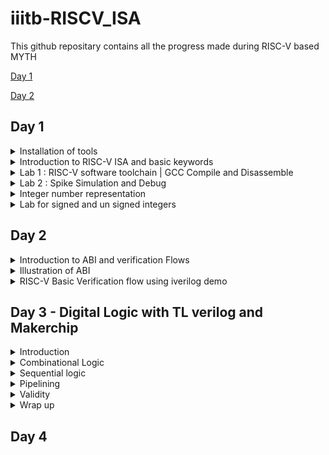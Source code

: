 # iiitb-RISCV_ISA
This github repositary contains all the progress made during RISC-V based MYTH

[Day 1](#day-1)

[Day 2](#day-2)

## Day 1

<details>
<summary> Installation of tools </summary>
To install the RISC-V toolchain on Ubuntu, follow these steps:
- Install Prerequisites:
Before you can build the RISC-V toolchain, you'll need to install some software dependencies like spike, pk, gcc etc:
  
``` bash
sudo apt update
sudo apt install autoconf automake autotools-dev curl python3 libmpc-dev libmpfr-dev libgmp-dev gawk build-essential bison flex texinfo gperf libtool patchutils bc zlib1g-dev libexpat-dev git
```
-  Clone the RISC-V GNU Toolchain Repository:
```bash
git clone --recursive https://github.com/riscv/riscv-gnu-toolchain
```
- Build and install the tool chain
```bash
git clone https://github.com/kunalg123/riscv_workshop_collaterals.git
cd riscv_workshop_collaterals
chmod +x run.sh
./run.sh
```
Once you run it you may get make error. ignore it  and type the following command
```bash
cd ~/riscv_toolchain/iverilog/
git checkout --track -b v10-branch origin/v10-branch
git pull 
chmod 777 autoconf.sh 
./autoconf.sh 
./configure 
make
sudo make install 
```
to set the PATH variable in .bashrc
```bash
gedit .bashrc
export PATH="/home/simar-thethi/riscv_toolchain/riscv64-unknown-elf-gcc-8.3.0-2019.08.0-x86_64-linux-ubuntu14/bin:$PATH" #Type at last line #
close the bashrc and type
source .bashrc
```
</details>
<details>
<summary> Introduction to RISC-V ISA and basic keywords </summary>

RISC-V is an open-source instruction set architecture (ISA) for computer processors.
An instruction set architecture defines the set of instructions that a processor can execute and the organization and behaviour of those instructions. RISC-V is unique in that any single company or organization does not own it. and it is freely available for anyone to use, modify, and implement without the need for licensing fees or proprietary restrictions.
![Screenshot from 2023-08-21 01-05-30](https://github.com/simarthethi/iiitb-RISCV_ISA/assets/140998783/f7f9e295-496b-43bd-affd-042211d74f89)
Application software (apps) and hardware are linked by 'system software'.There are various layers of **system software**. This includes major components like Compiler and Assembler.

The compiler compiles high-level codes like C and C++ to Instructions(eg: the codes inside .exe files) that can be read by the Assembler.
The Assembler converts it into binary codes which the machine can understand. The instructions act as an interface between the high-level language and the machine language.

The converted binary is then given to an RTL snippet that understands the instruction. This is done by a Hardware Description Language (HDL).
This is basically called RTL implementation and a netlist is being generated. with this, a physical design implementation of the design is generated.

The RISC-V project began at the University of California, Berkeley in 2010, and it has since gained significant traction in both academia and industry. Its open nature has led to a growing ecosystem of hardware and software developers collaborating to create a wide range of products, from simple embedded devices to high-performance supercomputers. 
</details>

<details>
<summary> Lab 1 : RISC-V software toolchain | GCC Compile and Disassemble </summary>
- sumt of 1 to n integers on sum1ton.c
  
  First, let us write a basic C program to find the sum of n numbers using *gedit*.
  ```bash
gedit sum1ton.c
```
```bash
  #include <stdio.h>
int main(){
int n = 100,sum=0,i;
for(i=0;i<=n;i++)
{
    sum= sum +i;
}
printf("The sum of %d consecutive numbers is :%d \n",n,sum);
return 0;
}
```
after writing the code we can execute it and also compile the .c file using RISC-V compiler tool
```bash
./a.out
riscv64-unknown-elf-gcc -O1 -mabi=lp64 -march=rv64i -o sum1ton.o sum1ton.c
```
To view the assembly code for the same, do the following command.
```bash
riscv64-unknown-elf-objdump -d sum1ton.o
```
![Screenshot from 2023-08-21 01-30-09](https://github.com/simarthethi/iiitb-RISCV_ISA/assets/140998783/434602a0-5a1e-42e6-8f89-536d0c527a50)
To view the detailed code do the following command.
```bash
riscv64-unknown-elf-objdump -d sum1ton.o | less
```
![Screenshot from 2023-08-21 01-34-06](https://github.com/simarthethi/iiitb-RISCV_ISA/assets/140998783/16e6e3a7-eb22-424d-b9c4-708d13385477)

In the above screenshot, we can see the memory address for 
the instructions. Where it starts and where another one 
begins.
If we subtract '00000000000101c0'(end of main) and 
'0000000000010184'(beginning of main) and then divide by 4 
we get 15. Which is the number of instructions within that 
particular block(main).

Now let's execute the below commands:
```bash
riscv64-unknown-elf-gcc -Ofast -mabi=lp64 -march=rv64i -o sum1ton.o sum1ton.c
riscv64-unknown-elf-objdump -d sum1ton.o | less
```
![Screenshot from 2023-08-21 01-38-40](https://github.com/simarthethi/iiitb-RISCV_ISA/assets/140998783/84e3d5b3-b3ae-4e94-9c0d-fe3a5939b1a9)

</details>

<details>
<summary> Lab 2 : Spike Simulation and Debug </summary>

In this lab, we are going to Debug the '.o' file that we 
generated using the RISC-V compiler.
For that, we use the following command: 
```bash
spike pk sum1ton.o
spike -d pk sum1ton.o
```
The debugger mode will be open.
We use the until command to move to a particular address.
Here we are debugging the highlighted instructions.
![Screenshot from 2023-08-21 01-38-40](https://github.com/simarthethi/iiitb-RISCV_ISA/assets/140998783/84e3d5b3-b3ae-4e94-9c0d-fe3a5939b1a9)
The following commands are used in the debugger:
```bash
until pc 0 100b0 //moves the program counter(PC) to the address
reg 0 a2    //views content of the address
**We press enter to go to the next instruction**
```
![risc day_1 debugging in Ofast directory](https://github.com/simarthethi/iiitb-RISCV_ISA/assets/140998783/59e0a415-f1c0-4397-a968-07300f1f52ae)

In the above screenshot, we can see the register pertaining to a particular instruction getting updated.
</details>

<details>
<summary> Integer number representation </summary>
The RISC-V architecture defines several different data types and number systems to represent and manipulate data. Here, I'll explain the basic number systems used in RISC-V:
  
![Screenshot from 2023-08-21 09-55-55](https://github.com/simarthethi/iiitb-RISCV_ISA/assets/140998783/fc09b089-ab31-4f9f-8199-4a1d2c3341d6)


- Binary Number System: RISC-V, like most digital systems,
primarily operates on binary data. In the binary number
system, numbers are represented using only two symbols: 0
and 1. Each digit in a binary number represents a power of
2. For example, the binary number "1101" represents (1 *
2^3) + (1 * 2^2) + (0 * 2^1) + (1 * 2^0) = 13 in decimal.
- Integer Representation: RISC-V supports different integer
data types with varying sizes. The most common are 32-bit
and 64-bit integers, denoted as "RV32" and "RV64"
respectively. Integers are typically represented in two's
complement form, which allows both positive and negative
values to be stored and manipulated using the same hardware.
- Floating-Point Representation: RISC-V also supports
floating-point operations for real numbers. Floating-point
numbers are represented using a sign bit, an exponent, and a
fraction (also known as mantissa). RISC-V defines different
formats for floating-point numbers, including the IEEE 754
standard formats (single precision, double precision, etc.).
These formats allow a wide range of values to be represented
with varying levels of precision.
- Hexadecimal Notation: While binary is the fundamental
representation in RISC-V, hexadecimal (base-16) notation is
often used to represent binary numbers in a more human-
readable form. Each hexadecimal digit represents four bits.
For example, the binary number "11011010" can be represented
as "DA" in hexadecimal.
- Memory Addressing: RISC-V CPUs use memory addresses to
access data stored in memory. Memory addresses are typically
represented in hexadecimal form. The exact memory addressing
scheme depends on the specific RISC-V implementation and the
memory model being used. Overall, the RISC-V architecture
provides a flexible framework for representing and
manipulating different types of numbers, allowing software
developers and hardware designers to efficiently perform
arithmetic and logical operations on various data types
within the context of RISC-V-based systems.

In computer architecture, the terms "bit," "byte," "word," and "double word" refer to different units of data storage and manipulation. These terms are used to describe the size of data that a computer's memory and processing units can handle. The specific sizes of these units can vary based on the architecture and implementation, but I'll provide you with some common interpretations:

- Bit: A bit is the smallest unit of data in computing. It
can represent one of two values: 0 or 1. Bits are the
building blocks of all digital information and are used to
represent various types of data and instructions in a
computer's memory and processing units.

- Byte: A byte is a group of 8 bits. It is the basic
addressable unit of memory storage in most computer
architectures. Bytes are commonly used to represent
characters, numbers, and other small data elements. For
example, the ASCII code for the letter 'A' is 65, which can
be represented as a byte with the binary value 01000001.

- Word: The term "word" refers to the natural data size that
a computer's central processing unit (CPU) can process in a
single operation. The size of a word can vary between
different computer architectures. In the context of x86 and
x86-64 architectures, a word is typically 16 bits, while in
other architectures like RISC-V, a word can be 32 bits or 64
bits. The size of a word determines the maximum amount of
data that the CPU can manipulate at once, which can impact
the efficiency of data processing.

- Double Word (Dword): The term "double word" (often
abbreviated as "dword") is used to describe a data unit that
is twice the size of a standard word. In x86 and x86-64
architectures, a double word is 32 bits, while in some other
architectures, it can refer to a 64-bit value. The term
"dword" is often used in the x86 family of processors to
describe a 32-bit data value. It's important to note that
the exact sizes of these units can vary based on the
computer architecture and implementation. Total Number of
pattern by RV64 will be 2^64 RISC- doubleword can represent
'0' to '(2^64 - 1)' unsigned numbers or positive numbers
</details>
<details>
<summary> Lab for signed and un signed integers </summary>
  
Here we are going to execute the following code for unsigned numbers.
The output is given for unsigned numbers and we are just viewing if it is within the range or 
it goes out in which case displays either the minimum or maximum values.

  ```bash

#include <stdio.h>
#include <math.h>
int main()
{
    unsigned long long int max = (unsigned long long int)(pow(2,64)-1);       //statement 1  //will display the max number
    //unsigned long long int max = (unsigned long long int)(pow(2,127)-1);    //statement 2  //(out of range) will display the max number(within range)
    //unsigned long long int max = (unsigned long long int)(pow(2,10)-1);     //statement 3  //will display number (since it is within range)
    //unsigned long long int max = (unsigned long long int)(pow(2,64) * -1);  //statement 4  //will display 0 since it is a -ve number
    printf("highest number represented by unsigned long long int is %llu\n",max);
    return 0;
}
```
The below screenshot shows the output of the same.
![risc day_1 unsignednumber](https://github.com/simarthethi/iiitb-RISCV_ISA/assets/140998783/1ad854c1-0f7a-4e5e-8761-250520cf8307)

- Next we execute the code for signed intgger

```bash
#include <stdio.h>
#include <math.h>
int main()
{
    long long int max = (long long int)(pow(2,63)-1);        //will display the max number
    long long int min = (long long int)(pow(2,63) * -1);     //will display the min number
    printf("highest number represented by long long int is %lld\n",max);
    printf("lowest number represented by long long int is %lld\n",min);
    return 0;
}
```
The below screenshot shows the output of the same.
![riscv day_1 signednumber](https://github.com/simarthethi/iiitb-RISCV_ISA/assets/140998783/e5759cdc-2334-4fc4-b88a-1daf95c8e119)
</details>



## Day 2

<details>
<summary> Introduction to ABI and verification Flows </summary>


- The application program can directly access the registers of the RISC V architecture using something known as system calls. The ABI (also known as system call interface enables the application to access the hardware resources via registers.

- In RISC V architecture, the width of the register is defined as XLEN. For RV64 and RV32, the widths are 64 bits and 32 bits, respectively.

- RISC V belongs to the little endian memory addressing system, which means that the least significant byte of a word is stored in the smallest memory address.

An Application Binary Interface is a set of rules enforced by the operating system on a specific architecture. So, Linker converts relocatable machine code to absolute machine code via ABI interface specific to the architecture of machine. Just like how application program interface (API) is used by application programs to access the standard libraries, an application binary interface or system call interface is utilised to access hardware resources. The ISA is inherently divided into two parts: User & System ISA and User ISA the latter is available to the user directly by system calls.

Now, how does the ABI access the hardware resources?

- It uses different registers(32 in number) which are each of width XLEN = 32 bit for RV32 (~XLEN = 64 for RV64) . On a higher level of abstraction these registers are accessed by their respective ABI names.

    For base integer instructions there are broadly 3 types of of such registers:
        I-type : For instructions having immediate values as operands.
        R-type : For instructions having only registers as operands.
        S-type : For instructions used for storing operations.

So, it is system call interface used by the application program to access the registers specific to architecture. Overhere the architecture is RISC-V, so to access 32 registers of RISC-V below is the table which shows the calling convention (ABI name) given to registers for the application programmer to use.

## Load,Add And Store Instructions
```bash
ld x8,16(x23)
```
here ld is for load doubleword,x8 shows destination register (rd),16 is offset,x23 is source register . This is I type Instructions :
![Screenshot from 2023-08-21 11-20-40](https://github.com/simarthethi/iiitb-RISCV_ISA/assets/140998783/831b8e92-5443-46cc-adef-331f1427c12b)
```
add x8,x29,x8
```
here add is function,x8 is destination register (rd),x29 & x8 is source register. This is R type Instructions :
![Screenshot from 2023-08-21 11-24-27](https://github.com/simarthethi/iiitb-RISCV_ISA/assets/140998783/dcfaefc5-a12b-46ef-8c08-748c8db539f1)
```bash
sd x8,8(x23)
```
here store is store doubleword,x8 is data registers,8 tell offset(immediate) ,x23 is source register. This is S type Instructions :
![Screenshot from 2023-08-21 11-34-28](https://github.com/simarthethi/iiitb-RISCV_ISA/assets/140998783/bd67289f-f016-434f-bb8f-d821e0ff2cc2)
Here in each Instructions set we can see register are of 5 bits so total number of register = 2^5 = 32 registers
RISC-V
![Screenshot from 2023-08-21 11-37-03](https://github.com/simarthethi/iiitb-RISCV_ISA/assets/140998783/f17b3c11-77c8-491c-a875-14bec724912a)

![Screenshot from 2023-08-21 11-39-30](https://github.com/simarthethi/iiitb-RISCV_ISA/assets/140998783/57c3343c-4cd5-4253-bad6-c4cc6053fa0f)
</details>
<details>
<summary> Illustration of ABI </summary>
For verification of the RISC-V CPU the C code will be converted into HEX file and it will be given to the RISC-V CPU and the output will be displayed and verified. The block diagram is shown below : 

Consider the .c file for sum from 1 to 9
![Screenshot from 2023-08-21 12-28-24](https://github.com/simarthethi/iiitb-RISCV_ISA/assets/140998783/6fc3a2e6-b3b8-40bc-a787-ed2c127ae1a4)

Consider the assembly code (ASM) given below :
![Screenshot from 2023-08-21 12-28-35](https://github.com/simarthethi/iiitb-RISCV_ISA/assets/140998783/c8894186-6b6e-44de-a286-83dbc1071d42)

The flow chart of the function performed by ASM code is shown below :
![Screenshot from 2023-08-21 12-31-23](https://github.com/simarthethi/iiitb-RISCV_ISA/assets/140998783/a59b2a81-9f7e-47ab-94a2-eb6ec9b624ec)

To illustrate the ABI the C code shown above will send the values to the ASM code through the function load and the ASM code will perform the function and return the value to C code and the value is displayed by the C code.

- Perform the following steps
```bash
riscv64-unknown-elf-gcc -Ofast -mabi=lp64 -march=rv64i -o custom_1_to_9.o custom_1_to_9.c load.S
riscv64-unknown-elf-objdump -d custom_1_to_9.o | less
spike pk custom_1_to_9.o
```
![Screenshot from 2023-08-21 11-52-15](https://github.com/simarthethi/iiitb-RISCV_ISA/assets/140998783/2d4cc791-c8c7-482f-a48e-ef99d6bb0669)

![Screenshot from 2023-08-21 11-50-55](https://github.com/simarthethi/iiitb-RISCV_ISA/assets/140998783/0a9fbf4c-2aa5-48be-b543-a3226bbb9406)
</details>

<details>
<summary> RISC-V Basic Verification flow using iverilog demo </summary>
  
  ![Screenshot from 2023-08-21 12-20-50](https://github.com/simarthethi/iiitb-RISCV_ISA/assets/140998783/4a1926ab-0d60-45ad-a38b-965c08c9bc29)
  For demo go to the lab directory using the command given below :
  ```bash
cd ~/riscv_workshop_collaterals/labs/
chmod 777 rv32im.sh
./rv32im.sh  # Contains necessary commands to convert C to hex
```
**Output, Script(rv32im.sh) and firmare.hex**
![Screenshot from 2023-08-21 12-23-14](https://github.com/simarthethi/iiitb-RISCV_ISA/assets/140998783/449d6aff-7cea-4ad2-9a07-988ec818bad9)

![Screenshot from 2023-08-21 12-24-27](https://github.com/simarthethi/iiitb-RISCV_ISA/assets/140998783/f74e2dda-8a01-4d2d-b8a4-3f06361f2c66)

![Screenshot from 2023-08-21 12-37-51](https://github.com/simarthethi/iiitb-RISCV_ISA/assets/140998783/6dd9e186-2adf-46e3-b0d4-23cc88881d09)

![Screenshot from 2023-08-21 12-41-29](https://github.com/simarthethi/iiitb-RISCV_ISA/assets/140998783/6e8a2180-4186-4b98-976f-d155a88efd50)


</details>

## Day 3 - Digital Logic with TL verilog and Makerchip

<details>

<summary> Introduction </summary>

In here we will learn about **TL verilog** and **makerchip** and how to implement and visualize the logic gates and other circuits
The topics covered are as follows:

- Logic gates
- MakerChip platform(IDE)
- Combinational Logic
- Sequential Logic
- Piplining logic
- Validity

**Logic Gates** - Logic gates are fundamental building blocks of digital circuits. They are electronic devices that perform basic logical operations on one or more 
binary inputs (usually 0 or 1) to produce a single binary output. These gates are the foundation of all digital systems, including computers, microcontrollers, and 
other digital devices. Logic gates are typically implemented using electronic components such as transistors.

The gates commonly used are:

- NOT
- AND
- OR
- NAND
- NOR
- XOR
- XNOR

![risc day 3 ](https://github.com/simarthethi/iiitb-RISCV_ISA/assets/140998783/86b2e0e3-8356-4fd2-a8bf-0d94282c26e1)
Although we can implement all the gates using *NAND* or *NOR* gates (prefers NAND gate with its low-cost, high-density, high-speed 
program/erase applications, for file storage in consumer applications.)

The following provides booliean logic for the above gates
![Screenshot from 2023-08-26 18-22-56](https://github.com/simarthethi/iiitb-RISCV_ISA/assets/140998783/57e4e26e-900a-4a1a-af16-f516e469539f)

**Introduction to makerchip**
Makerchip is a free online environment for developing high-quality integrated circuits. You can code, compile, simulate, and debug Verilog 
designs, all from your browser. Your code, block diagrams, and waveforms are tightly integrated.TL-Verilog was used as the HDL of choice 
for this project. Projects on Makerchip can be completely designed using TL-Verilog. Transaction Level - Verilog standard is an extension 
of Verilog which has various advantages like simpler syntax, shorter codes and easy pipelining.

*Loading the Pythagorean example on the makerchip*
![Screenshot from 2023-08-21 14-31-33](https://github.com/simarthethi/iiitb-RISCV_ISA/assets/140998783/f5a732b9-3721-46cb-bd18-e256a226ae4b)

*Loading invertor logic on makerchip*
![Screenshot from 2023-08-21 14-48-26](https://github.com/simarthethi/iiitb-RISCV_ISA/assets/140998783/097ecb0e-b85c-49f4-a89e-fda7fb6a8282)

</details>
<details>
<summary>Combinational Logic</summary>
  
Under this section, we will go over a few lab examples using Makerchip to have a firm grasp.
  
*Lab On Understanding Usage Of Vector*
![Screenshot from 2023-08-21 14-54-24](https://github.com/simarthethi/iiitb-RISCV_ISA/assets/140998783/100c5fda-0752-46b7-ad5f-d07be9eb7315)

*Lab on making MUX using makerchip IDE*
![Screenshot from 2023-08-26 18-35-17](https://github.com/simarthethi/iiitb-RISCV_ISA/assets/140998783/4b39ecd7-e2fd-412d-a4bb-529e92531740)

**Implementation of the calculator using MakerchipIDE**
Now a lab on combinational calculator is implemented that can perform +, -, *, / on two input values. The snapshot of the code, waveform and diagram is as shown below.
![Screenshot from 2023-08-21 15-43-43](https://github.com/simarthethi/iiitb-RISCV_ISA/assets/140998783/d98025c3-e023-4654-b853-92a1434aaa93)

</details>
<details>
<summary>Sequential logic</summary>  
Under this section, we will look into the implementation of sequential logic circuits on Makerchip IDE. Sequential logic integrates a clock 
that defines the flow and transition of data. The cicuit also integrates a reset which upon activation will reset the output to a pre-
defined value. The most common flipflop used is D flip flop.

![Screenshot from 2023-08-26 18-41-40](https://github.com/simarthethi/iiitb-RISCV_ISA/assets/140998783/14d3b3f6-f9f4-42b3-b0a8-376bd3360841)
- The circuits can be refered as a state machine as well, the flops are followed by the combinational logic.

*Fibonacci sequence implementaion*
![Screenshot from 2023-08-26 18-43-45](https://github.com/simarthethi/iiitb-RISCV_ISA/assets/140998783/be0e38f8-8b30-4fbe-913f-67df284f0081)

*Implementing free running counter*
![Screenshot from 2023-08-21 15-52-17](https://github.com/simarthethi/iiitb-RISCV_ISA/assets/140998783/f6b85424-e0a6-4433-88fe-12accc5510d1)

*Sequential calculator using makerchipIDE*
Here we will use what e learnt during the counter and fibonacci series an apply it on the calculator that we implemented before.
We implement a sequential calculator that updates on each clock cycle.
- The circuit diagram
![Screenshot from 2023-08-26 18-48-07](https://github.com/simarthethi/iiitb-RISCV_ISA/assets/140998783/8bb98cfe-1996-4673-9877-b2cbdd1e5182)

*makerchipIDE squential calculator*
![Screenshot from 2023-08-22 01-37-17](https://github.com/simarthethi/iiitb-RISCV_ISA/assets/140998783/4cacb86a-a1a3-4025-ade3-f3da38e4a2f1)

</details>

<details>
<summary>Pipelining</summary>

Pipelining is a technique used in digital design and computer architecture to improve the efficiency and performance of processing by 
breaking down a task into 
smaller stages that can be executed concurrently. Here are some of the benefits of pipelining -
- Increased throughput
- reduced latency
- Better resource utilization
- improved parallelism
- Smoother Performance
- Scalability
- Faster clock speeds

*Pipelined Pythegorean Imoplementation*
![Screenshot from 2023-08-22 14-15-12](https://github.com/simarthethi/iiitb-RISCV_ISA/assets/140998783/268f9da4-5140-46bd-8670-7775af9688db)

*Fibonacci sequence in pipeline*
![Screenshot from 2023-08-26 21-28-17](https://github.com/simarthethi/iiitb-RISCV_ISA/assets/140998783/7d2213de-a780-4a29-9502-13f974dfcc62)

![Screenshot from 2023-08-26 21-29-53](https://github.com/simarthethi/iiitb-RISCV_ISA/assets/140998783/aab3dbff-c89d-494f-a5a1-a3151660ee8e)

*Creating the given piplined circuit in makerchipIDE*

- Under this, we are given a pipelined structure and asked to recreate it on Makerchip using TLverilog
![Screenshot from 2023-08-26 21-32-22](https://github.com/simarthethi/iiitb-RISCV_ISA/assets/140998783/6443b423-1f2b-4425-8035-14d9985cb935)

*Counter and Calculator in pipeline*
![Screenshot from 2023-08-26 21-55-39](https://github.com/simarthethi/iiitb-RISCV_ISA/assets/140998783/e15763a4-375e-401e-a9cf-671737289f03)


- In here we will apply pipeline to our counter and sequential calculator

![Screenshot from 2023-08-26 21-47-45](https://github.com/simarthethi/iiitb-RISCV_ISA/assets/140998783/8cd1e3e2-a945-4887-947c-707cfe73ba69)

- Implementation on Makerchip IDE is shown as below.
```bash
$reset = *reset;
   
   |calc
      @1
         $val1[31:0] = >>2$out[31:0];
         $val2[31:0] = $rand2[3:0];

         $sum[31:0] = $val1+$val2;
         $dif[31:0] = $val1-$val2;
         $mul[31:0] = $val1*$val2;
         $div[31:0] = $val1/$val2;
         $valid[1:0] = $reset ? 0 : >>1$valid + 1'b1;
         
      @2
         $out[31:0] = !($reset &&  !($valid))? 1 :($op[1] ? ($op[0] ? $div : $mul):($op[0] ? $dif : $sum));
```
- Implementation using Makerchip IDE
![Screenshot from 2023-08-22 23-09-28](https://github.com/simarthethi/iiitb-RISCV_ISA/assets/140998783/f411f259-7a93-418b-a225-de9b968ad012)

</details>

<details>
<summary>Validity</summary>

Validity is another feature in TL verilog which is asserted if a particular transactions in a pipeline is valid or true. A new scope, called “when” scope is introduced for this and it is denoted as ?$valid. This new scope has many advantages - easier design, cleaner debug, better error checking and automated clock gating. Validity provides :

- Easier debug
- Cleaner design
- Better error checking
- Automated Clock gating

**Clock Gating**

- Clock signals are distributed to EVERY flip-flop.
- Clocks toggle twice per cycle. This consumes power.
- Clock gating avoids toggling clock signals.
- TL-Verilog can produce fine-grained gating (or enables).

Thus, in TLverilog, we don't have to look into clock gating individually. It gets considered 
and covered with the Validity concept.

*Distance Accumulator using Makerchip IDE*
- The pipelined block diagram for the accumulator

![Screenshot from 2023-08-26 22-06-01](https://github.com/simarthethi/iiitb-RISCV_ISA/assets/140998783/24e6996b-9d1a-4102-bae4-b3c54021b27c)

- Code for the design on TLverilog
```bash
|calc
      
      @1
         $reset = *reset;    
      
      ?$valid
         @1
            $aa_sq[31:0] = $aa[3:0] ** 2;
            $bb_sq[31:0] = $bb[3:0] ** 2;
          @2
            $cc_sq[31:0] = $aa_sq + $bb_sq;
          @3
            $cc[31:0] = sqrt($cc_sq);
            
      @4
         $tot_dis[63:0] = 
                   $reset ? '0 :
                   $valid ? >>1$tot_dis + $cc :
                            >>1$tot_dis;
```

![Screenshot from 2023-08-23 02-08-56](https://github.com/simarthethi/iiitb-RISCV_ISA/assets/140998783/d7c2c04a-f60e-4373-b779-5207dd74ec4c)

*2-Cycle Calculator with Validity*

Under this lab work we design a 2-cycle calculator along with the validity functionality.

- Pipelined Logic Design to be implemented

![Screenshot from 2023-08-27 01-56-59](https://github.com/simarthethi/iiitb-RISCV_ISA/assets/140998783/8737bd4d-c9db-4aef-a675-d3bf370a435a)

Code on TLverilog
```bash
|calc
      
      @0
         $reset = *reset;
      @1
         $val1[31:0] = >>2$out[31:0];
         $val2[31:0] = $rand2[3:0];
         
         $valid = $reset ? 1'b0 : >>1$valid + 1'b1;
         $valid_or_reset = $valid || $reset;

      ?$valid_or_reset   
         @1


            $sum[31:0] = $val1+$val2;
            $dif[31:0] = $val1-$val2;
            $mul[31:0] = $val1*$val2;
            $div[31:0] = $val1/$val2;
            

         @2
            $out[31:0] = ($reset)? 1 :($op[1] ? ($op[0] ? $div : $mul):($op[0] ? $dif : $sum));
```
-Implementation on Makerchip IDE.
![Screenshot from 2023-08-23 02-40-04](https://github.com/simarthethi/iiitb-RISCV_ISA/assets/140998783/323c5c26-d261-4386-ab8b-7aadfb1fc431)

*Calculator with Single-value Memory*

Under this lab work, we design a calculator with a memory component.

- Pipelined design to be implemented.

![Screenshot from 2023-08-27 02-03-38](https://github.com/simarthethi/iiitb-RISCV_ISA/assets/140998783/a5ad008f-5b8b-4840-9257-20d589fdeb54)

- Code on TLverilog
```bash
|calc
      @0
         $reset = *reset;
         
      @1
         $val1 [31:0] = >>2$out[31:0];
         $val2 [31:0] = $rand1[3:0];
         
         $valid = $reset ? 1'b0 : >>1$valid + 1'b1 ;
         $valid_or_reset = $valid || $reset;
         
      ?$vaild_or_reset
         @1   
            $sum[31:0] = $val1 + $val2;
            $dif[31:0] = $val1 - $val2;
            $mul[31:0] = $val1 * $val2;
            $div[31:0] = $val1 / $val2;
            
         @2   
            $mem[31:0] = $reset ? 32'b0 :
                         ($op[2:0] == 3'b101) ? $val1 : >>2$mem ;
            
            $out [31:0] = $reset ? '1 :
                          ($op[2:0] == 3'b000) ? $sum :
                          ($op[2:0] == 3'b001) ? $dif :
                          ($op[2:0] == 3'b010) ? $mul :
                          ($op[2:0] == 3'b011) ? $div :
                          ($op[2:0] == 3'b100) ? >>2$mem : >>2$out ;
```
- Implementation on Makerchip IDE.
![Screenshot from 2023-08-27 02-05-46](https://github.com/simarthethi/iiitb-RISCV_ISA/assets/140998783/7bea8535-b8e0-4f76-a46b-d1b88ff8d345)
</details>

<details>
<summary>Wrap up</summary>
</details>

## Day 4
            






